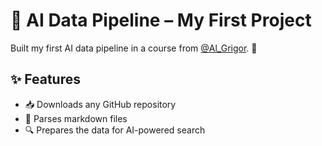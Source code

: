# 🤖 AI Data Pipeline – My First Project

Built my first AI data pipeline in a course from [@Al_Grigor](https://x.com/Al_Grigor). 🚀  

## ✨ Features
- 📥 Downloads any GitHub repository  
- 📝 Parses markdown files  
- 🔍 Prepares the data for AI-powered search  
